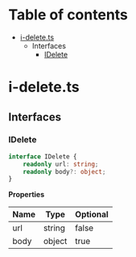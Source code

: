 # Table of contents

* [i-delete.ts][SourceFile-40]
    * Interfaces
        * [IDelete][InterfaceDeclaration-34]

# i-delete.ts

## Interfaces

### IDelete

```typescript
interface IDelete {
    readonly url: string;
    readonly body?: object;
}
```

**Properties**

| Name | Type   | Optional |
| ---- | ------ | -------- |
| url  | string | false    |
| body | object | true     |

[SourceFile-40]: i-delete.md#i-deletets
[InterfaceDeclaration-34]: i-delete.md#idelete